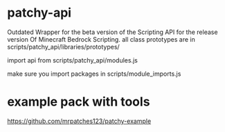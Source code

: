 # patchy-api
Outdated Wrapper for the beta version of the Scripting API for the release version Of Minecraft Bedrock Scripting.
all class prototypes are in scripts/patchy_api/libraries/prototypes/

import api from scripts/patchy_api/modules.js

make sure you import packages in scripts/module_imports.js


# example pack with tools

https://github.com/mrpatches123/patchy-example
